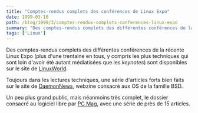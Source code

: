 ```yaml
---
title: "Comptes-rendus complets des conférences de Linux Expo"
date: 1999-03-16
path: /blog/1999/3/comptes-rendus-complets-conferences-linux-expo
summary: "Des comptes-rendus complets des différentes conférences de la récente Linux Expo (plus d'une trentaine en tous, y compris les plus techniques qui sont loin d'avoir été autant médiatisées que les keynotes) sont disponibles sur le site de LinuxWorld."
tags: ['Linux']
---
```


<P> Des comptes-rendus complets des différentes conférences de
la récente Linux Expo (plus d'une trentaine en tous, y compris
les plus techniques qui sont loin d'avoir été autant médiatisées
que les <EM>keynotes</EM>) sont disponibles sur le site de <A HREF="http://linuxworld.com/expo/">LinuxWorld</A>.</P>

<P> Toujours dans les lectures techniques, une série d'articles forts bien
faits sur le site de <A HREF="http://www.daemonnews.org/">DaemonNews</A>,
webzine consacré aux OS de la famille BSD.</P>

<P> Un peu plus grand public, mais néanmoins très
complet, le dossier consacré au logiciel libre par <A HREF="http://www.zdnet.com/pcmag/features/opensource/index.html">PC
Mag</A>, avec une série de près de 15 articles.</P>


